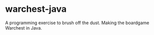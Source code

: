 # warchest-java
A programming exercise to brush off the dust. Making the boardgame Warchest in Java.
